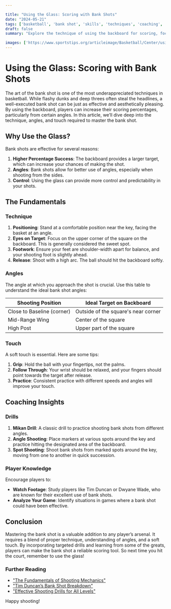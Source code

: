 ```yaml
---

title: "Using the Glass: Scoring with Bank Shots"
date: "2024-05-21"
tags: ['basketball', 'bank shot', 'skills', 'techniques', 'coaching', 'player development', 'angles', 'touch', 'scoring']
draft: false
summary: "Explore the technique of using the backboard for scoring, focusing on angles and touch for consistent finishes."

images: ['https://www.sportstips.org/articleimage/Basketball/Center/using_the_glass_scoring_with_bank_shots.webp']
---
```


# Using the Glass: Scoring with Bank Shots

The art of the bank shot is one of the most underappreciated techniques in basketball. While flashy dunks and deep threes often steal the headlines, a well-executed bank shot can be just as effective and aesthetically pleasing. By using the backboard, players can increase their scoring percentages, particularly from certain angles. In this article, we’ll dive deep into the technique, angles, and touch required to master the bank shot.

## Why Use the Glass?

Bank shots are effective for several reasons:
1. **Higher Percentage Success**: The backboard provides a larger target, which can increase your chances of making the shot.
2. **Angles**: Bank shots allow for better use of angles, especially when shooting from the sides.
3. **Control**: Using the glass can provide more control and predictability in your shots.

## The Fundamentals

### Technique

1. **Positioning**: Stand at a comfortable position near the key, facing the basket at an angle.
2. **Eyes on Target**: Focus on the upper corner of the square on the backboard. This is generally considered the sweet spot.
3. **Footwork**: Ensure your feet are shoulder-width apart for balance, and your shooting foot is slightly ahead.
4. **Release**: Shoot with a high arc. The ball should hit the backboard softly.

### Angles

The angle at which you approach the shot is crucial. Use this table to understand the ideal bank shot angles:

| Shooting Position | Ideal Target on Backboard |
|------------------|---------------------------|
| Close to Baseline (corner) | Outside of the square's near corner |
| Mid-Range Wing | Center of the square |
| High Post | Upper part of the square |

### Touch

A soft touch is essential. Here are some tips:

1. **Grip**: Hold the ball with your fingertips, not the palms.
2. **Follow Through**: Your wrist should be relaxed, and your fingers should point towards the target after release.
3. **Practice**: Consistent practice with different speeds and angles will improve your touch.

## Coaching Insights

### Drills

1. **Mikan Drill**: A classic drill to practice shooting bank shots from different angles.
2. **Angle Shooting**: Place markers at various spots around the key and practice hitting the designated area of the backboard.
3. **Spot Shooting**: Shoot bank shots from marked spots around the key, moving from one to another in quick succession.

### Player Knowledge

Encourage players to:
- **Watch Footage**: Study players like Tim Duncan or Dwyane Wade, who are known for their excellent use of bank shots.
- **Analyze Your Game**: Identify situations in games where a bank shot could have been effective.

## Conclusion

Mastering the bank shot is a valuable addition to any player’s arsenal. It requires a blend of proper technique, understanding of angles, and a soft touch. By incorporating targeted drills and learning from some of the greats, players can make the bank shot a reliable scoring tool. So next time you hit the court, remember to use the glass!

### Further Reading

- ["The Fundamentals of Shooting Mechanics"](https://example.com/shooting-mechanics)
- ["Tim Duncan’s Bank Shot Breakdown"](https://example.com/tim-duncan-bank-shot)
- ["Effective Shooting Drills for All Levels"](https://example.com/shooting-drills)

Happy shooting!
```